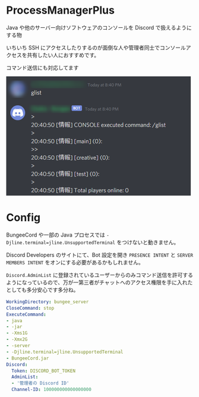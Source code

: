 # ProcessManagerPlus
Java や他のサーバー向けソフトウェアのコンソールを Discord で扱えるようにする物

いちいち SSH にアクセスしたりするのが面倒な人や管理者同士でコンソールアクセスを共有したい人におすすめです。

コマンド送信にも対応してます

![console](/images/console.png)

# Config
BungeeCord や一部の Java プロセスでは `-Djline.terminal=jline.UnsupportedTerminal` をつけないと動きません。

Discord Developers のサイトにて、Bot 設定を開き `PRESENCE INTENT` と `SERVER MEMBERS INTENT` をオンにする必要があるかもしれません。

`Discord.AdminList` に登録されているユーザーからのみコマンド送信を許可するようになっているので、万が一第三者がチャットへのアクセス権限を手に入れたとしても多分安心です多分ね。

```Yaml
WorkingDirectory: bungee_server
CloseCommand: stop
ExecuteCommand:
- java
- -jar
- -Xms1G
- -Xmx2G
- -server
- -Djline.terminal=jline.UnsupportedTerminal
- BungeeCord.jar
Discord:
  Token: DISCORD_BOT_TOKEN
  AdminList:
  - '管理者の Discord ID'
  Channel-ID: 100000000000000000
```
